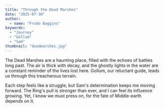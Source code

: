```yaml
---
title: "Through the Dead Marshes"
date: "2025-07-30"
author:
  - name: "Frodo Baggins"
keywords:
  - "Journey"
  - "Gollum"
  - "Sam"
thumbnail: "deadmarshes.jpg"
---
```


The Dead Marshes are a haunting place, filled with the echoes of battles long past. The air is thick with decay, and the ghostly lights in the water are a constant reminder of the lives lost here. Gollum, our reluctant guide, leads us through this treacherous terrain.

Each step feels like a struggle, but Sam's determination keeps me moving forward. The Ring's pull is stronger than ever, and I can feel its influence growing. Yet, I know we must press on, for the fate of Middle-earth depends on it.
